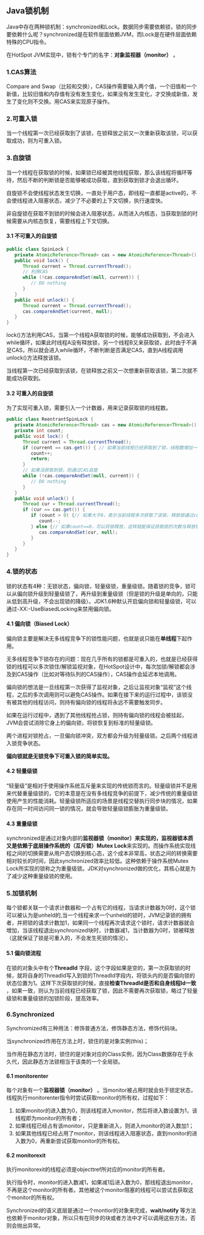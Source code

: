 ## Java锁机制

Java中存在两种锁机制：synchronized和Lock。数据同步需要依赖锁，锁的同步要依赖什么呢？synchronized是在软件层面依赖JVM，而Lock是在硬件层面依赖特殊的CPU指令。

在HotSpot JVM实现中，锁有个专门的名字：**对象监视器（monitor）** 。

### 1.CAS算法

Compare and Swap（比较和交换），CAS操作需要输入两个值，一个旧值和一个新值，比较旧值和内存值有没有发生变化，如果没有发生变化，才交换成新值，发生了变化则不交换。用CAS来实现原子操作。

### 2.可重入锁

当一个线程第一次已经获取到了该锁，在锁释放之前又一次重新获取该锁，可以获取成功，则为可重入锁。

### 3.自旋锁

当一个线程在获取锁的时候，如果锁已经被其他线程获取，那么该线程将循环等待，然后不断的判断锁是否能够被成功获取，直到获取到锁才会退出循环。

自旋锁不会使线程状态发生切换，一直处于用户态，即线程一直都是active的，不会使线程进入阻塞状态，减少了不必要的上下文切换，执行速度快。

非自旋锁在获取不到锁的时候会进入阻塞状态，从而进入内核态，当获取到锁的时候需要从内核态恢复，需要线程上下文切换。

#### 3.1 不可重入的自旋锁

```java
public class SpinLock {
   private AtomicReference<Thread> cas = new AtomicReference<Thread>();
   public void lock() {
      Thread current = Thread.currentThread();
      // 利用CAS
      while (!cas.compareAndSet(null, current)) {
         // DO nothing
      }
   }
   public void unlock() {
      Thread current = Thread.currentThread();
      cas.compareAndSet(current, null);
   }
}
```

lock()方法利用CAS，当第一个线程A获取锁的时候，能够成功获取到，不会进入while循环，如果此时线程A没有释放锁，另一个线程B又来获取锁，此时由于不满足CAS，所以就会进入while循环，不断判断是否满足CAS，直到A线程调用unlock()方法释放该锁。

当线程第一次已经获取到该锁，在锁释放之前又一次想重新获取该锁，第二次就不能成功获取到。

#### 3.2 可重入的自旋锁

为了实现可重入锁，需要引入一个计数器，用来记录获取锁的线程数。

```java
public class ReentrantSpinLock {
   private AtomicReference<Thread> cas = new AtomicReference<Thread>();
   private int count;
   public void lock() {
      Thread current = Thread.currentThread();
      if (current == cas.get()) { // 如果当前线程已经获取到了锁，线程数增加一，然后返回
         count++;
         return;
      }
      // 如果没获取到锁，则通过CAS自旋
      while (!cas.compareAndSet(null, current)) {
         // DO nothing
      }
   }
   public void unlock() {
      Thread cur = Thread.currentThread();
      if (cur == cas.get()) {
         if (count > 0) {// 如果大于0，表示当前线程多次获取了该锁，释放锁通过count减一来模拟
            count--;
         } else {// 如果count==0，可以将锁释放，这样就能保证获取锁的次数与释放锁的次数是一致了。
            cas.compareAndSet(cur, null);
         }
      }
   }
}
```

### 4.锁的状态

锁的状态有4种：无锁状态，偏向锁，轻量级锁，重量级锁。随着锁的竞争，锁可以从偏向锁升级到轻量级锁了，再升级到重量级锁（但是锁的升级是单向的，只能从低到高升级，不会出现锁的降级）。JDK1.6种默认开启偏向锁和轻量级锁，可以通过-XX:-UseBiasedLocking来禁用偏向锁。

#### 4.1 偏向锁（Biased Lock）

偏向锁主要是解决无多线程竞争下的锁性能问题，也就是说只能在**单线程**下起作用。

无多线程竞争下锁存在的问题：现在几乎所有的锁都是可重入的，也就是已经获得锁的线程可以多次锁住/解锁监视对象，在HotSpot设计中，每次加锁/解锁都会涉及到CAS操作（比如对等待队列的CAS操作），CAS操作会延迟本地调用。

偏向锁的想法是一旦线程第一次获得了监视对象，之后让监视对象“监视”这个线程，之后的多次调用则可以避免CAS操作。如果在接下来的运行过程中，该锁没有被其他的线程访问，则持有偏向锁的线程将永远不需要触发同步。

如果在运行过程中，遇到了其他线程抢占锁，则持有偏向锁的线程会被挂起，JVM会尝试消除它身上的偏向锁，将锁恢复到标准的轻量级锁。

两个进程对锁抢占，一旦偏向锁冲突，双方都会升级为轻量级锁。之后两个线程进入锁竞争状态。

**偏向锁就是无锁竞争下可重入锁的简单实现。** 

#### 4.2 轻量级锁

“轻量级”是相对于使用操作系统互斥量来实现的传统锁而言的。轻量级锁并不是用来代替重量级锁的，它的本意是在没有多线程竞争的前提下，减少传统的重量级锁使用产生的性能消耗。轻量级锁所适应的场景是线程交替执行同步块的情况，如果存在同一时间访问同一锁的情况，就会导致轻量级锁膨胀为重量级锁。

#### 4.3 重量级锁

synchronized是通过对象内部的**监视器锁（monitor）**来实现的，监视器锁本质又是依赖于底层操作系统的**（互斥锁）Mutex Lock**来实现的。而操作系统实现线程之间的切换需要从用户态切换到核心态，这个成本非常高，状态之间的转换需要相对较长的时间，因此synchronized效率比较低。这种依赖于操作系统Mutex Lock所实现的锁称之为重量级锁。JDK对synchronized做的优化，其核心就是为了减少这种重量级锁的使用。

### 5.加锁机制

每个锁都关联一个请求计数器和一个占有它的线程，当请求计数器为0时，这个锁可以被认为是unheld的,当一个线程亲求一个unheld的锁时，JVM记录锁的拥有者，并把锁的请求计数加1，如果同一个线程再次请求这个锁时，请求计数器就会增加，当该线程退出synchronized块时，计数器减1，当计数器为0时，锁被释放（这就保证了锁是可重入的，不会发生死锁的情况）。

#### 5.1 偏向锁流程

在锁的对象头中有个**ThreadId** 字段，这个字段如果是空的，第一次获取锁的时候，就将自身的ThreadId写入到锁的ThreadId字段内，将锁头内的是否偏向锁的状态位置为1。这样下次获取锁的时候，直接**检查ThreadId是否和自身线程Id一致** ，如果一致，则认为当前线程已经获取了锁，因此不需要再次获取锁，略过了轻量级锁和重量级锁的加锁阶段，提高效率。

### 6.Synchronized

Synchromized有三种用法：修饰普通方法，修饰静态方法，修饰代码块。

当synchronized作用在方法上时，锁住的是对象实例(this)；

当作用在静态方法时，锁住的是对象对应的Class实例，因为Class数据存在于永久代，因此静态方法锁相当于该类的一个全局锁。

#### 6.1 monitorenter

每个对象有一个**监视器锁（monitor）** 。当monitor被占用时就会处于锁定状态，线程执行monitorenter指令时尝试获取monitor的所有权，过程如下：

1. 如果monitor的进入数为0，则该线程进入monitor，然后将进入数设置为1，该线程即为monitor的所有者；
2. 如果线程已经占有该monitor，只是重新进入，则进入monitor的进入数加1；
3. 如果其他线程已经占用了monitor，则该线程进入阻塞状态，直到monitor的进入数为0，再重新尝试获取monitor的所有权。

#### 6.2 monitorexit

执行monitorexit的线程必须是objecttref所对应的monitor的所有者。

执行指令时，monitor的进入数减1，如果减1后进入数为0，那线程退出monitor，不再是这个monitor的所有者。其他被这个monitor阻塞的线程可以尝试去获取这个monitor的所有权。

Synchronized的语义底层是通过一个montior的对象来完成，**wait/notify** 等方法也依赖于monitor对象，所以只有在同步的块或者方法中才可以调用这些方法，否则会抛出异常。